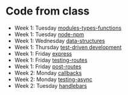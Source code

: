 # Code from class

* Week 1: Tuesday [modules-types-functions](modules-types-functions)
* Week 1: Tuesday [node-npm](node-npm)
* Week 1: Wednesday [data-structures](data-structures)
* Week 1: Thursday [test-driven development](tdd)
* Week 1: Friday [express](express)
* Week 1: Friday [testing-routes](testing-routes)
* Week 1: Friday [post-routes](post-routes)
* Week 2: Monday [callbacks](callbacks)
* Week 2: Monday [testing-async](testing-async)
* Week 2: Tuesday [handlebars](handlebars)
